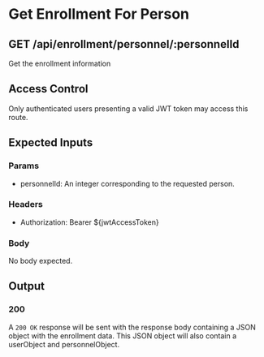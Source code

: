 # Get Enrollment For Person

## GET /api/enrollment/personnel/:personnelId

Get the enrollment information 

## Access Control

Only authenticated users presenting a valid JWT token may access this route.

## Expected Inputs

### Params

- personnelId: An integer corresponding to the requested person.

### Headers

- Authorization: Bearer ${jwtAccessToken}

### Body

No body expected.

## Output

### 200

A `200 OK` response will be sent with the response body containing a JSON object with the enrollment data.  This JSON object will also contain a userObject and personnelObject.